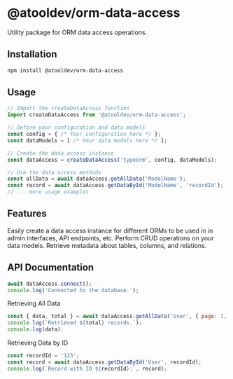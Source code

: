 # @atooldev/orm-data-access

Utility package for ORM data access operations.

## Installation

```sh
npm install @atooldev/orm-data-access
```

## Usage

```js
// Import the createDataAccess function
import createDataAccess from '@atooldev/orm-data-access';

// Define your configuration and data models
const config = { /* Your configuration here */ };
const dataModels = [ /* Your data models here */ ];

// Create the data access instance
const dataAccess = createDataAccess('typeorm', config, dataModels);

// Use the data access methods
const allData = await dataAccess.getAllData('ModelName');
const record = await dataAccess.getDataById('ModelName', 'recordId');
// ... more usage examples
```

## Features

Easily create a data access instance for different ORMs to be used in in admin interfaces, API endpoints, etc.
Perform CRUD operations on your data models.
Retrieve metadata about tables, columns, and relations.

## API Documentation

```js
await dataAccess.connect();
console.log('Connected to the database.');
```

Retrieving All Data

```js
const { data, total } = await dataAccess.getAllData('User', { page: 1, perPage: 10 });
console.log(`Retrieved ${total} records.`);
console.log(data);
```

Retrieving Data by ID

```js
const recordId = '123';
const record = await dataAccess.getDataById('User', recordId);
console.log(`Record with ID ${recordId}:`, record);
```
